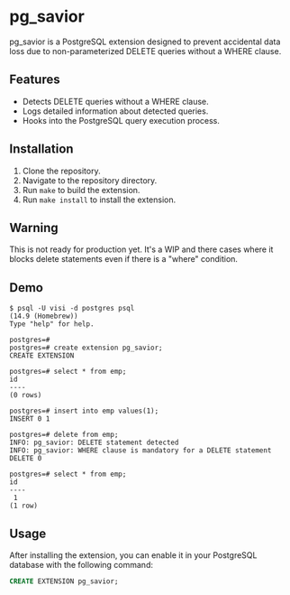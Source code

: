 # pg_savior

pg_savior is a PostgreSQL extension designed to prevent accidental data loss due to non-parameterized DELETE queries without a WHERE clause.

## Features

- Detects DELETE queries without a WHERE clause.
- Logs detailed information about detected queries.
- Hooks into the PostgreSQL query execution process.

## Installation

1. Clone the repository.
2. Navigate to the repository directory.
3. Run `make` to build the extension.
4. Run `make install` to install the extension.

## Warning

This is not ready for production yet. It's a WIP and there cases where it blocks delete statements even if there is a "where" condition.

## Demo

```
$ psql -U visi -d postgres psql
(14.9 (Homebrew))
Type "help" for help.

postgres=#
postgres=# create extension pg_savior;
CREATE EXTENSION

postgres=# select * from emp;
id
----
(0 rows)

postgres=# insert into emp values(1);
INSERT 0 1

postgres=# delete from emp;
INFO: pg_savior: DELETE statement detected
INFO: pg_savior: WHERE clause is mandatory for a DELETE statement
DELETE 0

postgres=# select * from emp;
id
----
 1
(1 row)
```

## Usage

After installing the extension, you can enable it in your PostgreSQL database with the following command:

```sql
CREATE EXTENSION pg_savior;
```
